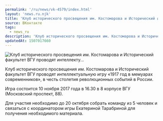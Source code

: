 ```yaml
---
permalink: '/ru/news/vk-4579/index.html'
layout: 'news.ru.njk'
title: 'Клуб исторического просвещения им. Костомарова и Исторический факультет ВГУ проводят интеллекту…'
source: ВКонтакте
tags:
  - news_ru
description: 'Клуб исторического просвещения им. Костомарова и Исторический факультет ВГУ проводят интеллекту…'
updatedAt: 1507017660
---
```

![Клуб исторического просвещения им. Костомарова и Исторический факультет ВГУ проводят интеллекту…](https://sun9-15.userapi.com/impf/c840321/v840321942/eeeb/3ATGKl-fkHM.jpg?size=850x567&quality=96&proxy=1&sign=28023bab9e6045b223d6d76c0135f505&c_uniq_tag=PmwwND0jfS033NX2E9eZVipD0DW11M-1GPELaT02zjY&type=album)

Клуб исторического просвещения им. Костомарова и Исторический факультет ВГУ проводят интеллектуальную игру «1917 год в мемуарах современников», в честь столетия революционных событий в России.

Игра состоится 10 ноября 2017 года в 16.30 в 8 корпусе ВГУ (Московский проспект, 88).

Для участия необходимо до 20 октября собрать команду из 5 человек и связаться с координатором игры Екатериной Тарабриной для получения необходимого материала.

